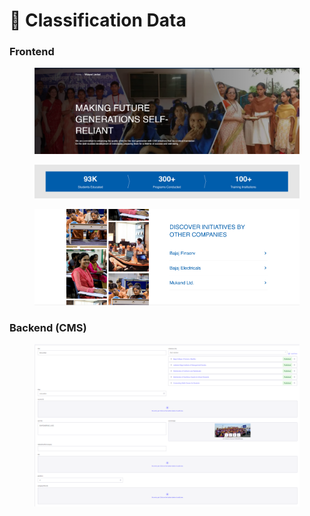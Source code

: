 # 📎 Classification Data

### **Frontend**

<figure><img src="../../../.gitbook/assetsMukand/initiative-listing-banner-section.png" alt=""><figcaption></figcaption></figure>

<figure><img src="../../../.gitbook/assetsMukand/initiative-listing-impact-number-section.png" alt=""><figcaption></figcaption></figure>

<figure><img src="../../../.gitbook/assetsMukand/initiative-listing-others-section.png" alt=""><figcaption></figcaption></figure>

### Backend (CMS)

<figure><img src="../../../.gitbook/assetsMukand/initiative-listing-classification-cms.png" alt=""><figcaption></figcaption></figure>
